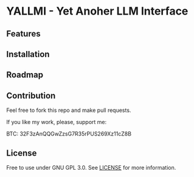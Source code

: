 # YALLMI - Yet Anoher LLM Interface

## Features

## Installation

## Roadmap

## Contribution

Feel free to fork this repo and make pull requests.

If you like my work, please, support me:

BTC: 32F3zAnQQGwZzsG7R35rPUS269Xz11cZ8B

## License

Free to use under GNU GPL 3.0. See [LICENSE](https://github.com/alex-karev/yallmi/blob/main/LICENSE) for more information.
